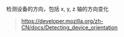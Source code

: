 检测设备的方向，包括 x, y, z 轴的方向变化

> <https://developer.mozilla.org/zh-CN/docs/Detecting_device_orientation>